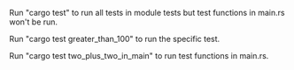 
Run "cargo test" to run all tests in module tests but test functions in main.rs won't be run.

Run "cargo test greater_than_100" to run the specific test.

Run "cargo test two_plus_two_in_main" to run test functions in main.rs.